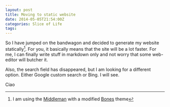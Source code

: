 ```yaml
---
layout: post
title: Moving to static website
date: 2014-05-05T21:54:00Z
categories: Slice of Life
tags:
---
```


So I have jumped on the bandwagon and decided to generate my website
statically[^fmdm]. For you, it basically means that the site will be a lot
faster. For me, I can finally write stuff in markdown only and not worry that
some web-editor will butcher it.

[^fmdm]: I am using the [Middleman][mdm] with a modified [Bones][bones] theme

[mdm]: http://middlemanapp.com
[bones]: http://themble.com/bones/

Also, the search field has disappeared, but I am looking for a different
option. Either Google custom search or Bing. I will see.

Ciao
